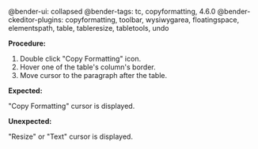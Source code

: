 @bender-ui: collapsed
@bender-tags: tc, copyformatting, 4.6.0
@bender-ckeditor-plugins: copyformatting, toolbar, wysiwygarea, floatingspace, elementspath, table, tableresize, tabletools, undo

**Procedure:**

1. Double click "Copy Formatting" icon.
2. Hover one of the table's column's border.
3. Move cursor to the paragraph after the table.


**Expected:**

"Copy Formatting" cursor is displayed.

**Unexpected:**

"Resize" or "Text" cursor is displayed.
